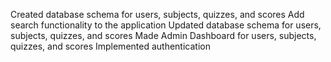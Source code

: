 Created database schema for users, subjects, quizzes, and scores
Add search functionality to the application
Updated database schema for users, subjects, quizzes, and scores
Made Admin Dashboard for users, subjects, quizzes, and scores
Implemented authentication